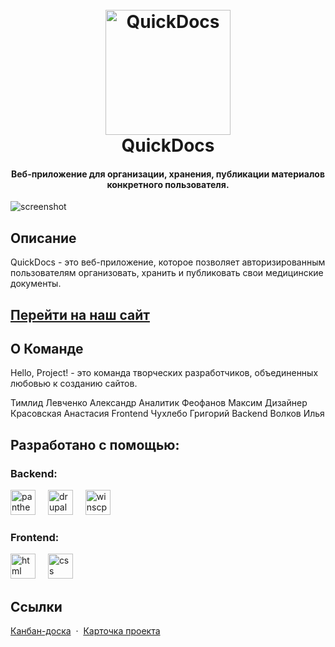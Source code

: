 
<h1 align="center">
  <br>
  <a href="https://dev-hello-project.pantheonsite.io"><img src="https://dev-hello-project.pantheonsite.io/sites/default/files/3d4c5770c88b5b3ab7287096ea90fac7%20%282%29-Photoroom.png" alt="QuickDocs" width="200"></a>
  <br>
  QuickDocs
  <br>
</h1>

<h4 align="center">Веб-приложение для организации, хранения, публикации  материалов  конкретного пользователя.</h4>

![screenshot](https://i.postimg.cc/qqYWKS8q/image-translated-3.jpg)

## Описание
QuickDocs - это веб-приложение, которое позволяет авторизированным пользователям организовать, хранить и публиковать свои медицинские документы.

## <a href="https://dev-hello-project.pantheonsite.io/">Перейти на наш сайт</a>

## О Команде
Hello, Project! - это команда творческих разработчиков, объединенных любовью к созданию сайтов.

Тимлид Левченко Александр
Аналитик Феофанов Максим
Дизайнер Красовская Анастасия
Frontend Чухлебо Григорий
Backend Волков Илья



## Разработано с помощью:
<div align="left">
  <h3>Backend:</h3>
  <a href="https://pantheon.io/"><img src="https://images.crunchbase.com/image/upload/c_pad,f_auto,q_auto:eco,dpr_1/utd3fiakogqlct2uk4fk" height="40" alt="pantheon logo"  /></a>
  <img width="12" />
  <a href="https://www.drupal.org/about/10"><img src="https://cdn.worldvectorlogo.com/logos/drupal-3.svg" height="40" alt="drupal logo"  /></a>
  <img width="12" />
  <a href="https://winscp.net/eng/index.php"><img src="https://upload.wikimedia.org/wikipedia/commons/d/de/WinSCP_Logo.png" height="40" alt="winscp logo"  /></a>
  <img width="12" />
  </br>
  <h3>Frontend:</h3>
  <a href="https://www.w3.org/html/"><img src="https://fuzeservers.ru/wp-content/uploads/1/2/f/12fe80952f7ce58a3adc27c592b3a3c9.png" height="40" alt="html logo"  /></a>
  <img width="12" />
  <a href="https://www.w3.org/Style/CSS/Overview.en.html"><img src="https://gas-kvas.com/uploads/posts/2023-02/1675463201_gas-kvas-com-p-fonovii-risunok-v-css3-16.jpg" height="40" alt="css logo"  /></a>
  <img width="12" />
</div>

## Ссылки

[Канбан-доска](https://yougile.com/team/47cdad97f983/DIGITAL-PORTFOLIO/Задачи) &nbsp;&middot;&nbsp;
[Карточка проекта](https://project.ai-info.ru/sites/default/files/kartochka_proekta.pdf)
